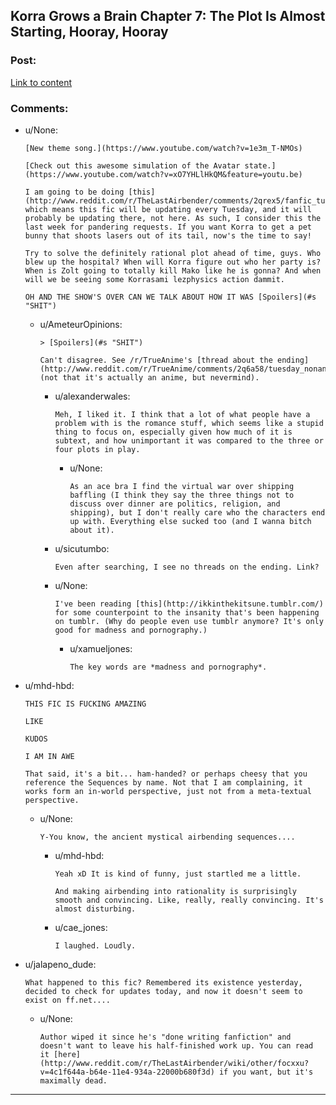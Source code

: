 ## Korra Grows a Brain Chapter 7: The Plot Is Almost Starting, Hooray, Hooray

### Post:

[Link to content](https://www.fanfiction.net/s/10887275/7/Avatar-Korra-Punches-Her-Way-Through-the-Hypothesis-Space)

### Comments:

- u/None:
  ```
  [New theme song.](https://www.youtube.com/watch?v=1e3m_T-NMOs)

  [Check out this awesome simulation of the Avatar state.](https://www.youtube.com/watch?v=xO7YHLlHkQM&feature=youtu.be)

  I am going to be doing [this](http://www.reddit.com/r/TheLastAirbender/comments/2qrex5/fanfic_tuesday_fanfics_week_0/), which means this fic will be updating every Tuesday, and it will probably be updating there, not here. As such, I consider this the last week for pandering requests. If you want Korra to get a pet bunny that shoots lasers out of its tail, now's the time to say!

  Try to solve the definitely rational plot ahead of time, guys. Who blew up the hospital? When will Korra figure out who her party is? When is Zolt going to totally kill Mako like he is gonna? And when will we be seeing some Korrasami lezphysics action dammit.

  OH AND THE SHOW'S OVER CAN WE TALK ABOUT HOW IT WAS [Spoilers](#s "SHIT")
  ```

  - u/AmeteurOpinions:
    ```
    > [Spoilers](#s "SHIT")

    Can't disagree. See /r/TrueAnime's [thread about the ending](http://www.reddit.com/r/TrueAnime/comments/2q6a58/tuesday_nonanime_discussion_thread_1223/cn3chxj) (not that it's actually an anime, but nevermind).
    ```

    - u/alexanderwales:
      ```
      Meh, I liked it. I think that a lot of what people have a problem with is the romance stuff, which seems like a stupid thing to focus on, especially given how much of it is subtext, and how unimportant it was compared to the three or four plots in play.
      ```

      - u/None:
        ```
        As an ace bra I find the virtual war over shipping baffling (I think they say the three things not to discuss over dinner are politics, religion, and shipping), but I don't really care who the characters end up with. Everything else sucked too (and I wanna bitch about it).
        ```

    - u/sicutumbo:
      ```
      Even after searching, I see no threads on the ending. Link?
      ```

    - u/None:
      ```
      I've been reading [this](http://ikkinthekitsune.tumblr.com/) for some counterpoint to the insanity that's been happening on tumblr. (Why do people even use tumblr anymore? It's only good for madness and pornography.)
      ```

      - u/xamueljones:
        ```
        The key words are *madness and pornography*.
        ```

- u/mhd-hbd:
  ```
  THIS FIC IS FUCKING AMAZING

  LIKE

  KUDOS

  I AM IN AWE

  That said, it's a bit... ham-handed? or perhaps cheesy that you reference the Sequences by name. Not that I am complaining, it works form an in-world perspective, just not from a meta-textual perspective.
  ```

  - u/None:
    ```
    Y-You know, the ancient mystical airbending sequences....
    ```

    - u/mhd-hbd:
      ```
      Yeah xD It is kind of funny, just startled me a little.

      And making airbending into rationality is surprisingly smooth and convincing. Like, really, really convincing. It's almost disturbing.
      ```

    - u/cae_jones:
      ```
      I laughed. Loudly.
      ```

- u/jalapeno_dude:
  ```
  What happened to this fic? Remembered its existence yesterday, decided to check for updates today, and now it doesn't seem to exist on ff.net....
  ```

  - u/None:
    ```
    Author wiped it since he's "done writing fanfiction" and doesn't want to leave his half-finished work up. You can read it [here](http://www.reddit.com/r/TheLastAirbender/wiki/other/focxxu?v=4c1f644a-b64e-11e4-934a-22000b680f3d) if you want, but it's maximally dead.
    ```

---

